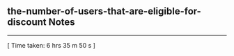 <h2>the-number-of-users-that-are-eligible-for-discount Notes</h2><hr>[ Time taken: 6 hrs 35 m 50 s ]